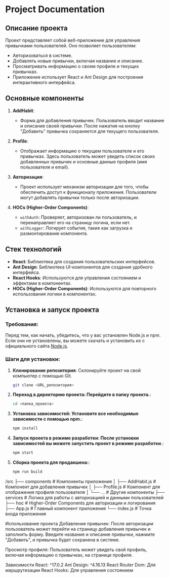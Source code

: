 # Project Documentation

## Описание проекта

Проект представляет собой веб-приложение для управления привычками пользователей. Оно позволяет пользователям:
- Авторизоваться в системе.
- Добавлять новые привычки, включая название и описание.
- Просматривать информацию о своем профиле и текущих привычках.
- Приложение использует React и Ant Design для построения интерактивного интерфейса.

## Основные компоненты

1. **AddHabit**:
   - Форма для добавления привычек. Пользователь вводит название и описание своей привычки. После нажатия на кнопку "Добавить" привычка сохраняется для текущего пользователя.
   
2. **Profile**:
   - Отображает информацию о текущем пользователе и его привычках. Здесь пользователь может увидеть список своих добавленных привычек и основные данные профиля (имя пользователя и email).

3. **Авторизация**:
   - Проект использует механизм авторизации для того, чтобы обеспечить доступ к функционалу приложения. Пользователи могут добавлять привычки только после авторизации.
   
4. **HOCs (Higher-Order Components)**:
   - `withAuth`: Проверяет, авторизован ли пользователь, и перенаправляет его на страницу логина, если нет.
   - `withLogger`: Логирует события, такие как загрузка и размонтирование компонента.

## Стек технологий

- **React**: Библиотека для создания пользовательских интерфейсов.
- **Ant Design**: Библиотека UI-компонентов для создания удобного интерфейса.
- **React Hooks**: Используются для управления состоянием и эффектами в компонентах.
- **HOCs (Higher-Order Components)**: Используются для повторного использования логики в компонентах.
  
## Установка и запуск проекта

### Требования:
Перед тем, как начать, убедитесь, что у вас установлен Node.js и npm. Если они не установлены, вы можете скачать и установить их с официального сайта [Node.js](https://nodejs.org/).

### Шаги для установки:

1. **Клонирование репозитория**:
   Склонируйте проект на свой компьютер с помощью Git.

   ```bash
   git clone <URL_репозитория>

2. **Переход в директорию проекта: Перейдите в папку проекта.**:
  

   ```bash
   cd <папка_проекта>

3. **Установка зависимостей: Установите все необходимые зависимости с помощью npm.**:
  

   ```bash
   npm install

4. **Запуск проекта в режиме разработки: После установки зависимостей вы можете запустить проект в режиме разработки.**:
 

   ```bash
   npm start

4. **Сборка проекта для продакшена:**:
 

   ```bash
   npm run build


/src
  ├── components      # Компоненты приложения
  │   ├── AddHabit.js # Компонент для добавления привычек
  │   ├── Profile.js  # Компонент для отображения профиля пользователя
  │   └── ...         # Другие компоненты
  ├── services        # Логика для работы с авторизацией и данными пользователей
  ├── hoc             # Higher-Order Components для авторизации и логирования
  ├── App.js          # Главный компонент приложения
  └── index.js        # Точка входа приложения


Использование проекта
Добавление привычек: После авторизации пользователь может перейти на страницу добавления привычек и заполнить форму. Введите название и описание привычки, нажмите "Добавить", и привычка будет сохранена в системе.

Просмотр профиля: Пользователь может увидеть свой профиль, включая информацию о привычках, на странице профиля.

Зависимости
React: ^17.0.2
Ant Design: ^4.16.13
React Router Dom: Для маршрутизации
React Hooks: Для управления состоянием

